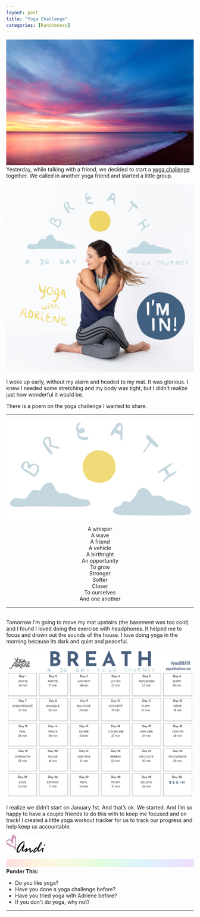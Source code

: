 ```yaml
---
layout: post
title: "Yoga Challenge"
categories: [Randomness]
---
```

![yoga](/images/namaste.jpg)
Yesterday, while talking with a friend, we decided to start a [yoga challenge](https://yogawithadriene.com/breath-a-30-day-yoga-journey/) together. We called in another yoga friend and started a little group.

![yoga](/images/ImIn.jpg)

I woke up early, without my alarm and headed to my mat. It was glorious. I knew I needed some stretching and my body was tight, but I didn’t realize just how wonderful it would be.

There is a poem on the yoga challenge I wanted to share.

----

![yoga](/images/breath2.png)

<center>A whisper</center>
<center>A wave</center>
<center>A friend</center>
<center>A vehicle</center>
<center>A birthright</center>
<center>An opportunity</center>
<center>To grow</center>
<center>Stronger</center>
<center>Softer</center>
<center>Closer</center>
<center>To ourselves</center>
<center>And one another</center>

----
<br />
Tomorrow I’m going to move my mat upstairs (the basement was too cold) and I found I loved doing the exercise with headphones. It helped me to focus and drown out the sounds of the house. I love doing yoga in the morning because its dark and quiet and peaceful.

![yoga](/images/calendar.png)

I realize we didn’t start on January 1st. And that’s ok. We started. And I’m so happy to have a couple friends to do this with to keep me focused and on track! I created a little yoga workout tracker for us to track our progress and help keep us accountable. 

![Andi](/images/andi.jpg)

![header](/images/SkinnyRainbow.jpg)
**Ponder This:**
- Do you like yoga? 
- Have you done a yoga challenge before?
- Have you tried yoga with Adriene before?
- If you don't do yoga, why not?

----